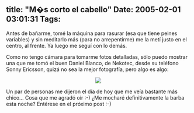 title: "M�s corto el cabello"
Date: 2005-02-01 03:01:31
Tags: 
---
<p>Antes de bañarme, tomé la máquina para rasurar (esa que tiene peines variables) y sin meditarlo más (para no arrepentirme) me la metí justo en el centro, al frente. Ya luego me seguí con lo demás.</p>
<p>Como no tengo cámara para tomarme fotos detalladas, sólo puedo mostrar una que me tomó el buen Daniel Blanco, de Nekotec, desde su teléfono Sonny Ericsson, quizá no sea la mejor fotografía, pero algo es algo:</p>
<p align="center">
<img src="http://www.damog.net/files/pics/pelon-damog.jpg"/></p>
<p>Un par de personas me dijeron el día de hoy que me veía bastante más chico&#8230; Cosa que me agradó oír :-) ¿Me mocharé definitivamente la barba esta noche? Entérese en el próximo post :-)</p>
<br/><br/>
